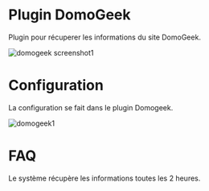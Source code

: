 # Plugin DomoGeek 

Plugin pour récuperer les informations du site DomoGeek.

![domogeek screenshot1](../images/domogeek_screenshot1.png)

# Configuration 

La configuration se fait dans le plugin Domogeek.

![domogeek1](../images/domogeek1.png)

# FAQ 

Le système récupère les informations toutes les 2 heures.
